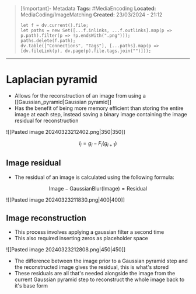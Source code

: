 > [!important]- Metadata
> **Tags:** #MediaEncoding 
> **Located:** MediaCoding/ImageMatching
> **Created:** 23/03/2024 - 21:12
> ```dataviewjs
> let f = dv.current().file;
> let paths = new Set([...f.inlinks, ...f.outlinks].map(p => p.path).filter(p => !p.endsWith(".png")));
> paths.delete(f.path);
> dv.table(["Connections", "Tags"], [...paths].map(p => [dv.fileLink(p), dv.page(p).file.tags.join("")]));
> ```

___
# Laplacian pyramid
- Allows for the reconstruction of an image from using a [[Gaussian_pyramid|Gaussian pyramid]]
- Has the benefit of being more memory efficient than storing the entire image at each step, instead saving a binary image containing the image residual for reconstruction 


![[Pasted image 20240323212402.png|350|350]]

$$l_{i}=g_{i}-F_{i}(g_{i+1})$$

## Image residual 
- The residual of an image is calculated using the following formula:

$$\text{Image}-\text{GaussianBlur}(\text{Image})=\text{Residual}$$

![[Pasted image 20240323211830.png|400|400]]

## Image reconstruction 
- This process involves applying a gaussian filter a second time 
- This also required inserting zeros as placeholder space 

![[Pasted image 20240323212808.png|450|450]]
- The difference between the image prior to a Gaussian pyramid step and the reconstructed image gives the residual, this is what's stored
- These residuals are all that's needed alongside the image from the current Gaussian pyramid step to reconstruct the whole image back to it's base form